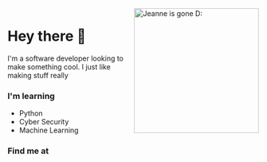 <img src="https://i.kym-cdn.com/photos/images/original/001/836/861/c06.gif" align = "right" alt="Jeanne is gone D:"  width="250" />
<h1> Hey there 👋 </h1>
<p>
I'm a software developer looking to make something cool.
I just like making stuff really
</p>
<h3>I'm learning </h3>
<ul>
  <li>Python</li>
  <li>Cyber Security</li>
  <li>Machine Learning</li>
</ul>

<h3>Find me at</h3>

